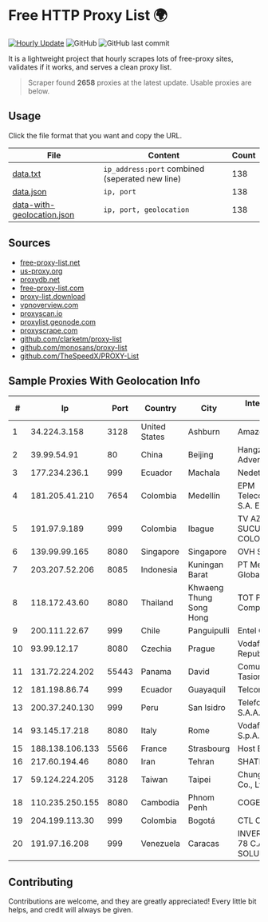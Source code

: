 
# Free HTTP Proxy List 🌍

[![Hourly Update](https://github.com/mertguvencli/http-proxy-list/actions/workflows/main.yml/badge.svg?branch=main)](https://github.com/mertguvencli/http-proxy-list/actions/workflows/main.yml)
![GitHub](https://img.shields.io/github/license/mertguvencli/http-proxy-list)
![GitHub last commit](https://img.shields.io/github/last-commit/mertguvencli/http-proxy-list)

It is a lightweight project that hourly scrapes lots of free-proxy sites, validates if it works, and serves a clean proxy list.


> Scraper found **2658** proxies at the latest update. Usable proxies are below.

## Usage

Click the file format that you want and copy the URL.


|File|Content|Count|
|----|-------|-----|
|[data.txt](https://raw.githubusercontent.com/mertguvencli/http-proxy-list/main/proxy-list/data.txt)|`ip_address:port` combined (seperated new line)|138|
|[data.json](https://raw.githubusercontent.com/mertguvencli/http-proxy-list/main/proxy-list/data.json)|`ip, port`|138|
|[data-with-geolocation.json](https://raw.githubusercontent.com/mertguvencli/http-proxy-list/main/proxy-list/data-with-geolocation.json)|`ip, port, geolocation`|138|

## Sources

* [free-proxy-list.net](https://free-proxy-list.net)
* [us-proxy.org](https://www.us-proxy.org)
* [proxydb.net](http://proxydb.net)
* [free-proxy-list.com](https://free-proxy-list.com/?page=&port=&type%5B%5D=http&type%5B%5D=https&up_time=0&search=Search)
* [proxy-list.download](https://www.proxy-list.download/HTTP)
* [vpnoverview.com](https://vpnoverview.com/privacy/anonymous-browsing/free-proxy-servers)
* [proxyscan.io](https://www.proxyscan.io)
* [proxylist.geonode.com](https://proxylist.geonode.com/api/proxy-list?limit=300&page=1&sort_by=lastChecked&sort_type=desc&protocols=http,https)
* [proxyscrape.com](https://api.proxyscrape.com/v2/?request=displayproxies&protocol=http&timeout=10000&country=all&ssl=all&anonymity=all)
* [github.com/clarketm/proxy-list](https://raw.githubusercontent.com/clarketm/proxy-list/master/proxy-list-raw.txt)
* [github.com/monosans/proxy-list](https://raw.githubusercontent.com/monosans/proxy-list/main/proxies/http.txt)
* [github.com/TheSpeedX/PROXY-List](https://raw.githubusercontent.com/TheSpeedX/PROXY-List/master/http.txt)


## Sample Proxies With Geolocation Info

|#|Ip|Port|Country|City|Internet Service Provider|
|-|--|----|-------|----|-------------------------|
|1|34.224.3.158|3128|United States|Ashburn|Amazon.com, Inc.|
|2|39.99.54.91|80|China|Beijing|Hangzhou Alibaba Advertising Co|
|3|177.234.236.1|999|Ecuador|Machala|Nedetel S.A.|
|4|181.205.41.210|7654|Colombia|Medellín|EPM Telecomunicaciones S.A. E.S.P.|
|5|191.97.9.189|999|Colombia|Ibague|TV AZTECA SUCURSAL COLOMBIA|
|6|139.99.99.165|8080|Singapore|Singapore|OVH SAS|
|7|203.207.52.206|8085|Indonesia|Kuningan Barat|PT Media Akses Global Indo|
|8|118.172.43.60|8080|Thailand|Khwaeng Thung Song Hong|TOT Public Company Limited|
|9|200.111.22.67|999|Chile|Panguipulli|Entel Chile S.A.|
|10|93.99.12.17|8080|Czechia|Prague|Vodafone Czech Republic|
|11|131.72.224.202|55443|Panama|David|Comunicaciones Tasion|
|12|181.198.86.74|999|Ecuador|Guayaquil|Telconet S.A|
|13|200.37.240.130|999|Peru|San Isidro|Telefonica del Peru S.A.A.|
|14|93.145.17.218|8080|Italy|Rome|Vodafone Italia S.p.A.|
|15|188.138.106.133|5566|France|Strasbourg|Host Europe GmbH|
|16|217.60.194.46|8080|Iran|Tehran|SHATEL Network|
|17|59.124.224.205|3128|Taiwan|Taipei|Chunghwa Telecom Co., Ltd.|
|18|110.235.250.155|8080|Cambodia|Phnom Penh|COGETEL Co|
|19|204.199.113.30|999|Colombia|Bogotá|CTL Colombia|
|20|191.97.16.208|999|Venezuela|Caracas|INVERSIONES FRITZ 78 C.A.(WIFI SOLUTION)|



## Contributing

Contributions are welcome, and they are greatly appreciated! Every
little bit helps, and credit will always be given.

